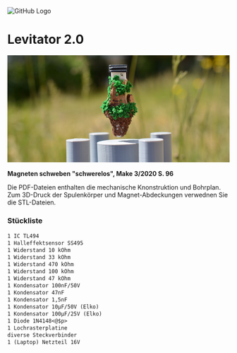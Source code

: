 ![GitHub Logo](http://www.heise.de/make/icons/make_logo.png)


Levitator 2.0
===============================

![Picture](https://github.com/MakeMagazinDE/Levitator2/blob/master/aufm_quer_kl.JPG)

**Magneten schweben "schwerelos", Make 3/2020 S. 96**

Die PDF-Dateien enthalten die mechanische Knonstruktion und Bohrplan. Zum 3D-Druck der Spulenkörper und Magnet-Abdeckungen verwednen Sie die STL-Dateien.

### Stückliste

	1 IC TL494
	1 Halleffektsensor SS495
	1 Widerstand 10 kOhm
	1 Widerstand 33 kOhm
	1 Widerstand 470 kOhm
 	1 Widerstand 100 kOhm
 	1 Widerstand 47 kOhm
 	1 Kondensator 100nF/50V
 	1 Kondensator 47nF
 	1 Kondensator 1,5nF
 	1 Kondensator 10µF/50V (Elko)
 	1 Kondensator 100µF/25V (Elko)
 	1 Diode 1N4148<@$p>
 	1 Lochrasterplatine
 	diverse Steckverbinder
 	1 (Laptop) Netzteil 16V
